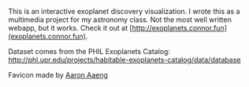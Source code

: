 This is an interactive exoplanet discovery visualization. I wrote this as a multimedia project for my astronomy class. Not the most well written webapp, but it works. Check it out at [http://exoplanets.connor.fun](exoplanets.connor.fun).

Dataset comes from the PHIL Exoplanets Catalog: http://phl.upr.edu/projects/habitable-exoplanets-catalog/data/database

Favicon made by [Aaron Aaeng](https://github.com/aaronaaeng)
